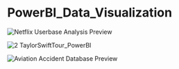 # PowerBI_Data_Visualization

![Netflix Userbase Analysis Preview](https://github.com/TheCraftyAnalyst/PowerBI_Data_Visualization/assets/49798046/94dce46c-2096-4360-bd85-97b96f3acfc0)


![2  TaylorSwiftTour_PowerBI](https://github.com/TheCraftyAnalyst/PowerBI_Data_Visualization/assets/49798046/8c1d9da8-110d-4acb-8512-28e67c997811)


![Aviation Accident Database Preview](https://github.com/TheCraftyAnalyst/PowerBI_Data_Visualization/assets/49798046/a7cd7bfe-a892-40b7-9900-42a019c63d81)
